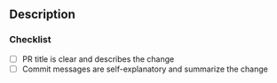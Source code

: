 <!--
  If this pull request addresses an issue, make sure your description includes "Resolves #xx", "Fixes #xx", or "Closes #xx".
  See https://docs.github.com/en/issues/tracking-your-work-with-issues/linking-a-pull-request-to-an-issue
-->

## Description

### Checklist

  - [ ] PR title is clear and describes the change
  - [ ] Commit messages are self-explanatory and summarize the change

